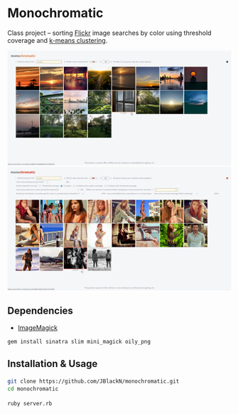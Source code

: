 # Monochromatic

Class project &ndash; sorting [Flickr](https://www.flickr.com/) image searches by color using threshold coverage and [k-means clustering](https://en.wikipedia.org/wiki/K-means_clustering).

![Screenshot 1](screenshot1.jpg)
![Screenshot 2](screenshot2.jpg)

## Dependencies

- [ImageMagick](https://www.imagemagick.org/script/index.php)

```bash
gem install sinatra slim mini_magick oily_png
```

## Installation & Usage

```bash
git clone https://github.com/JBlackN/monochromatic.git
cd monochromatic

ruby server.rb
```
